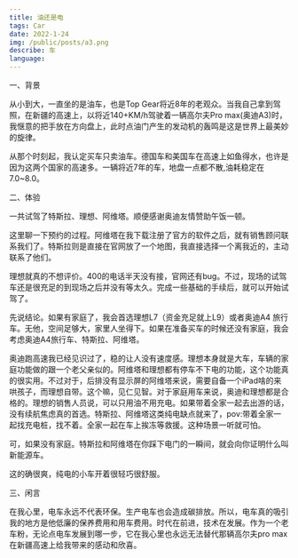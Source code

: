 ```yaml
---
title: 油还是电
tags: Car
date: 2022-1-24
img: /public/posts/a3.png
describe: 车
language: 
---
```


一、背景

从小到大，一直坐的是油车，也是Top Gear将近8年的老观众。当我自己拿到驾照，在新疆的高速上，以将近140+KM/h驾驶着一辆高尔夫Pro max(奥迪A3)时，我惬意的把手放在方向盘上，此时点油门产生的发动机的轰鸣是这是世界上最美妙的旋律。

从那个时刻起，我认定买车只卖油车。德国车和美国车在高速上如鱼得水，也许是因为这两个国家的高速多。一辆将近7年的车，地盘一点都不散,油耗稳定在7.0~8.0。

二、体验

一共试驾了特斯拉、理想、阿维塔。顺便感谢奥迪友情赞助午饭一顿。

这里聊一下预约的过程。阿维塔在我下载注册了官方的软件之后，就有销售顾问联系我们了。特斯拉则是直接在官网放了一个地图，我直接选择一个离我近的，主动联系了他们。

理想就真的不想评价。400的电话半天没有接，官网还有bug。不过，现场的试驾车还是很充足的到现场之后并没有等太久。完成一些基础的手续后，就可以开始试驾了。

先说结论。如果有家庭了，我会首选理想L7（资金充足就上L9）或者奥迪A4 旅行车。无他，空间足够大，家里人坐得下。如果在准备买车的时候还没有家庭，我会考虑奥迪A4旅行车、特斯拉、阿维塔。

奥迪跑高速我已经见识过了，稳的让人没有速度感。理想本身就是大车，车辆的家庭功能做的跟一个老父亲似的。阿维塔和理想都有停车不下电的功能，这个功能真的很实用。不过对于，后排没有显示屏的阿维塔来说，需要自备一个iPad啥的来哄孩子，而理想自带。这个嘛，见仁见智。对于家庭用车来说，奥迪和理想都是合格的。理想的销售人员说，可以只用油不用充电。如果带着全家一起去出游的话，没有续航焦虑真的首选。特斯拉、阿维塔这类纯电缺点就来了，pov:带着全家一起找充电桩，找不着。全家一起在车上挨冻等救援。这种场景一听就可怕。

可，如果没有家庭。特斯拉和阿维塔在你踩下电门的一瞬间，就会向你证明什么叫新能源车。

这的确很爽，纯电的小车开着很轻巧很舒服。

三、闲言

在我心里，电车永远不代表环保。生产电车也会造成碳排放。所以，电车真的吸引我的地方是他低廉的保养费用和用车费用。时代在前进，技术在发展。作为一个老车粉，无论点电车发展到哪一步，它在我心里也永远无法替代那辆高尔夫pro max在新疆高速上给我带来的感动和欣喜。